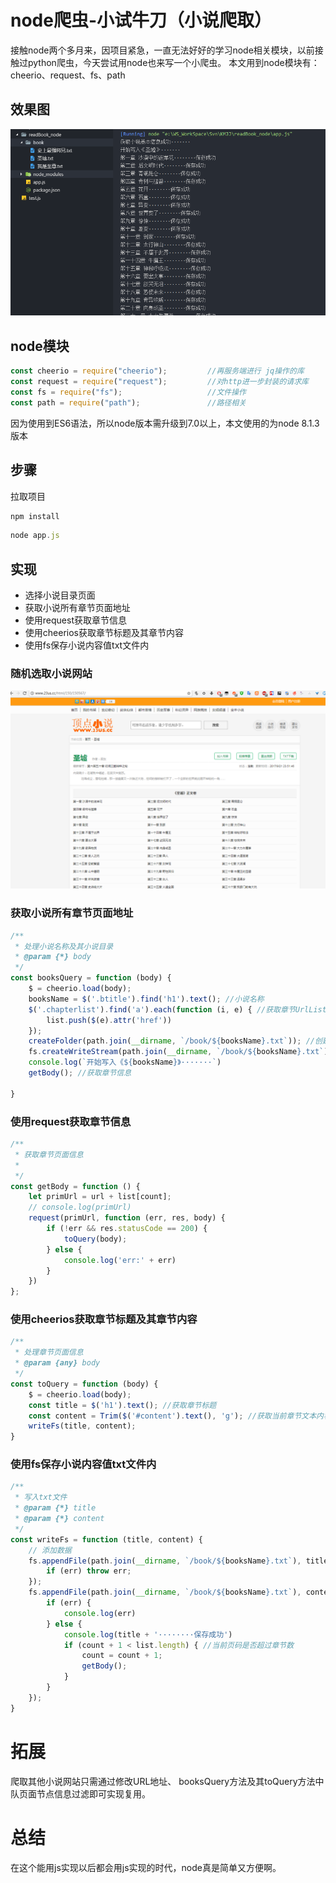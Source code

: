 # node爬虫-小试牛刀（小说爬取）


接触node两个多月来，因项目紧急，一直无法好好的学习node相关模块，以前接触过python爬虫，今天尝试用node也来写一个小爬虫。
本文用到node模块有：cheerio、request、fs、path
## 效果图
![](/images/img1.png)
## node模块
```js
const cheerio = require("cheerio");         //再服务端进行 jq操作的库
const request = require("request");         //对http进一步封装的请求库
const fs = require("fs");                   //文件操作
const path = require("path");               //路径相关
```
因为使用到ES6语法，所以node版本需升级到7.0以上，本文使用的为node 8.1.3版本
## 步骤
拉取项目
```js
npm install
```
```js
node app.js
```
## 实现
* 选择小说目录页面
* 获取小说所有章节页面地址
* 使用request获取章节信息
* 使用cheerios获取章节标题及其章节内容
* 使用fs保存小说内容值txt文件内
### 随机选取小说网站
![](/images/web.png)
 
### 获取小说所有章节页面地址
```js
/**
 * 处理小说名称及其小说目录
 * @param {*} body 
 */
const booksQuery = function (body) {
    $ = cheerio.load(body);
    booksName = $('.btitle').find('h1').text(); //小说名称
    $('.chapterlist').find('a').each(function (i, e) { //获取章节UrlList
        list.push($(e).attr('href'))
    });
    createFolder(path.join(__dirname, `/book/${booksName}.txt`)); //创建文件夹
    fs.createWriteStream(path.join(__dirname, `/book/${booksName}.txt`)) //创建txt文件
    console.log(`开始写入《${booksName}》·······`)
    getBody(); //获取章节信息

}
```
### 使用request获取章节信息

```js
/**
 * 获取章节页面信息
 * 
 */
const getBody = function () {
    let primUrl = url + list[count];
    // console.log(primUrl)
    request(primUrl, function (err, res, body) {
        if (!err && res.statusCode == 200) {
            toQuery(body);
        } else {
            console.log('err:' + err)
        }
    })
};
```

### 使用cheerios获取章节标题及其章节内容

```js
/**
 * 处理章节页面信息
 * @param {any} body 
 */
const toQuery = function (body) {
    $ = cheerio.load(body);
    const title = $('h1').text(); //获取章节标题
    const content = Trim($('#content').text(), 'g'); //获取当前章节文本内容并去除文本所有空格
    writeFs(title, content);
}
```
### 使用fs保存小说内容值txt文件内
```js
/**
 * 写入txt文件
 * @param {*} title 
 * @param {*} content 
 */
const writeFs = function (title, content) {
    // 添加数据
    fs.appendFile(path.join(__dirname, `/book/${booksName}.txt`), title, function (err) {
        if (err) throw err;
    });
    fs.appendFile(path.join(__dirname, `/book/${booksName}.txt`), content, function (err) {
        if (err) {
            console.log(err)
        } else {
            console.log(title + '········保存成功')
            if (count + 1 < list.length) { //当前页码是否超过章节数
                count = count + 1;
                getBody();
            }
        }
    });
}
```

# 拓展
爬取其他小说网站只需通过修改URL地址、 booksQuery方法及其toQuery方法中队页面节点信息过滤即可实现复用。
# 总结
在这个能用js实现以后都会用js实现的时代，node真是简单又方便啊。